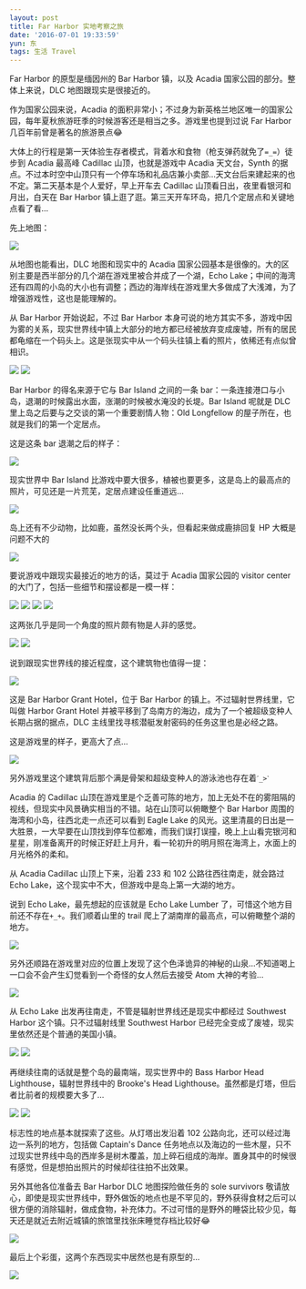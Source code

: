 ```yaml
---
layout: post
title: Far Harbor 实地考察之旅
date: '2016-07-01 19:33:59'
yun: 东
tags: 生活 Travel
---
```


Far Harbor 的原型是缅因州的 Bar Harbor 镇，以及 Acadia 国家公园的部分。整体上来说，DLC 地图跟现实是很接近的。

作为国家公园来说，Acadia 的面积非常小；不过身为新英格兰地区唯一的国家公园，每年夏秋旅游旺季的时候游客还是相当之多。游戏里也提到过说 Far Harbor 几百年前曾是著名的旅游景点😂

大体上的行程是第一天体验生存者模式，背着水和食物（枪支弹药就免了`=_=`）徒步到 Acadia 最高峰 Cadillac 山顶，也就是游戏中 Acadia 天文台，Synth 的据点。不过本时空中山顶只有一个停车场和礼品店兼小卖部…天文台后来建起来的也不定。第二天基本是个人爱好，早上开车去 Cadillac 山顶看日出，夜里看银河和月出，白天在 Bar Harbor 镇上逛了逛。第三天开车环岛，把几个定居点和关键地点看了看…

先上地图：

![](/content/images/2016/07/1harbor.png)

从地图也能看出，DLC 地图和现实中的 Acadia 国家公园基本是很像的。大的区别主要是西半部分的几个湖在游戏里被合并成了一个湖，Echo Lake；中间的海湾还有四周的小岛的大小也有调整；西边的海岸线在游戏里大多做成了大浅滩，为了增强游戏性，这也是能理解的。

从 Bar Harbor 开始说起，不过 Bar Harbor 本身可说的地方其实不多，游戏中因为雾的关系，现实世界线中镇上大部分的地方都已经被放弃变成废墟，所有的居民都龟缩在一个码头上。这是张现实中从一个码头往镇上看的照片，依稀还有点似曾相识。

![](/content/images/2016/07/2harbor.jpg)
![](/content/images/2016/07/3harbor.jpg)

Bar Harbor 的得名来源于它与 Bar Island 之间的一条 bar：一条连接港口与小岛，退潮的时候露出水面，涨潮的时候被水淹没的长堤。Bar Island 呢就是 DLC 里上岛之后要与之交谈的第一个重要剧情人物：Old Longfellow 的屋子所在，也就是我们的第一个定居点。

这是这条 bar 退潮之后的样子：

![](/content/images/2016/07/4bar_island3.jpg)

现实世界中 Bar Island 比游戏中要大很多，植被也要更多，这是岛上的最高点的照片，可见还是一片荒芜，定居点建设任重道远…

![](/content/images/2016/07/5bar_island1.jpg)

岛上还有不少动物，比如鹿，虽然没长两个头，但看起来做成鹿排回复 HP 大概是问题不大的

![](/content/images/2016/07/6bar_island2.jpg)

要说游戏中跟现实最接近的地方的话，莫过于 Acadia 国家公园的 visitor center 的大门了，包括一些细节和摆设都是一模一样：

![](/content/images/2016/07/7visitor.jpg)
![](/content/images/2016/07/8visitor.jpg)
![](/content/images/2016/07/9visitor2.jpg)
![](/content/images/2016/07/10visitor.jpg)

这两张几乎是同一个角度的照片颇有物是人非的感觉。

![](/content/images/2016/07/11visitor3.jpg)
![](/content/images/2016/07/12visitor.jpg)

说到跟现实世界线的接近程度，这个建筑物也值得一提：

![](/content/images/2016/07/13hotel1.jpg)

这是 Bar Harbor Grant Hotel，位于 Bar Harbor 的镇上。不过辐射世界线里，它叫做 Harbor Grant Hotel 并被平移到了岛南方的海边，成为了一个被超级变种人长期占据的据点，DLC 主线里找寻核潜艇发射密码的任务这里也是必经之路。

这是游戏里的样子，更高大了点…

![](/content/images/2016/07/14hotel.jpg)

另外游戏里这个建筑背后那个满是骨架和超级变种人的游泳池也存在着`ˊ_>ˋ`

Acadia 的 Cadillac 山顶在游戏里是个乏善可陈的地方，加上无处不在的雾阻隔的视线，但现实中风景确实相当的不错。站在山顶可以俯瞰整个 Bar Harbor 周围的海湾和小岛，往西北走一点还可以看到 Eagle Lake 的风光。这里清晨的日出是一大胜景，一大早要在山顶找到停车位都难，而我们误打误撞，晚上上山看完银河和星星，刚准备离开的时候正好赶上月升，看一轮初升的明月照在海湾上，水面上的月光格外的柔和。

从 Acadia Cadillac 山顶上下来，沿着 233 和 102 公路往西往南走，就会路过 Echo Lake，这个现实中不大，但游戏中是岛上第一大湖的地方。

说到 Echo Lake，最先想起的应该就是 Echo Lake Lumber 了，可惜这个地方目前还不存在`+_+`。我们顺着山里的 trail  爬上了湖南岸的最高点，可以俯瞰整个湖的地方。

![](/content/images/2016/07/15echo_lake.jpg)

另外还顺路在游戏里对应的位置上发现了这个色泽诡异的神秘的山泉…不知道喝上一口会不会产生幻觉看到一个奇怪的女人然后去接受 Atom 大神的考验…

![](/content/images/2016/07/16atom_spring.jpg)

从 Echo Lake 出发再往南走，不管是辐射世界线还是现实中都经过 Southwest Harbor 这个镇。只不过辐射线里 Southwest Harbor 已经完全变成了废墟，现实里依然还是个普通的美国小镇。

![](/content/images/2016/07/17sw_harbor.jpg)
![](/content/images/2016/07/18sw_harbor.jpg)

再继续往南的话就是整个岛的最南端，现实世界中的 Bass Harbor Head Lighthouse，辐射世界线中的 Brooke's Head Lighthouse。虽然都是灯塔，但后者比前者的规模要大多了…

![](/content/images/2016/07/19lighthouse2.jpg)
![](/content/images/2016/07/20lighthouse.jpg)

标志性的地点基本就探索了这些。从灯塔出发沿着 102 公路向北，还可以经过海边一系列的地方，包括做 Captain's Dance 任务地点以及海边的一些木屋，只不过现实世界线中岛的西岸多是树木覆盖，加上碎石组成的海岸。置身其中的时候很有感觉，但是想拍出照片的时候却往往拍不出效果。

另外其他各位准备去 Bar Harbor DLC 地图探险做任务的 sole survivors 敬请放心，即使是现实世界线中，野外做饭的地点也是不罕见的，野外获得食材之后可以很方便的消除辐射，做成食物，补充体力。不过可惜的是野外的睡袋比较少见，每天还是就近去附近城镇的旅馆里找张床睡觉存档比较好😂

![](/content/images/2016/07/21IMG_0854.jpg)

最后上个彩蛋，这两个东西现实中居然也是有原型的…

![](/content/images/2016/07/22.png)
